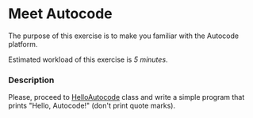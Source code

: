# Meet Autocode

The purpose of this exercise is to make you familiar with the Autocode platform.

Estimated workload of this exercise is _5 minutes_.

### Description
Please, proceed to [HelloAutocode](meet-autocode/src/java/com/epam/training/german_ryzhenkov/main/meetautocode/HelloAutocode.java) class
and write a simple program that prints "Hello, Autocode!" (don't print quote marks).
